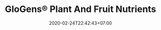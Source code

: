 ---
title: "GloGens® Plant And Fruit Nutrients"
date: 2020-02-24T22:42:43+07:00
draft: false
description: 
layout: "en/saputra-plant-nutrient"
---